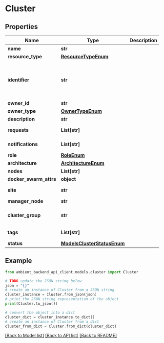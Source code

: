 # Cluster


## Properties

Name | Type | Description | Notes
------------ | ------------- | ------------- | -------------
**name** | **str** |  | 
**resource_type** | [**ResourceTypeEnum**](ResourceTypeEnum.md) |  | [optional] 
**identifier** | **str** |  | [optional] [default to '02439f7a-5a39-457d-b117-9a8d9effe62f']
**owner_id** | **str** |  | [optional] 
**owner_type** | [**OwnerTypeEnum**](OwnerTypeEnum.md) |  | [optional] 
**description** | **str** |  | [optional] 
**requests** | **List[str]** |  | [optional] [default to []]
**notifications** | **List[str]** |  | [optional] [default to []]
**role** | [**RoleEnum**](RoleEnum.md) |  | 
**architecture** | [**ArchitectureEnum**](ArchitectureEnum.md) |  | 
**nodes** | **List[str]** |  | 
**docker_swarm_attrs** | **object** |  | [optional] 
**site** | **str** |  | [optional] [default to '']
**manager_node** | **str** |  | [optional] 
**cluster_group** | **str** |  | [optional] [default to 'default']
**tags** | **List[str]** |  | [optional] [default to []]
**status** | [**ModelsClusterStatusEnum**](ModelsClusterStatusEnum.md) |  | 

## Example

```python
from ambient_backend_api_client.models.cluster import Cluster

# TODO update the JSON string below
json = "{}"
# create an instance of Cluster from a JSON string
cluster_instance = Cluster.from_json(json)
# print the JSON string representation of the object
print(Cluster.to_json())

# convert the object into a dict
cluster_dict = cluster_instance.to_dict()
# create an instance of Cluster from a dict
cluster_from_dict = Cluster.from_dict(cluster_dict)
```
[[Back to Model list]](../README.md#documentation-for-models) [[Back to API list]](../README.md#documentation-for-api-endpoints) [[Back to README]](../README.md)


